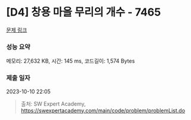 # [D4] 창용 마을 무리의 개수 - 7465 

[문제 링크](https://swexpertacademy.com/main/code/problem/problemDetail.do?contestProbId=AWngfZVa9XwDFAQU) 

### 성능 요약

메모리: 27,632 KB, 시간: 145 ms, 코드길이: 1,574 Bytes

### 제출 일자

2023-10-10 22:05



> 출처: SW Expert Academy, https://swexpertacademy.com/main/code/problem/problemList.do